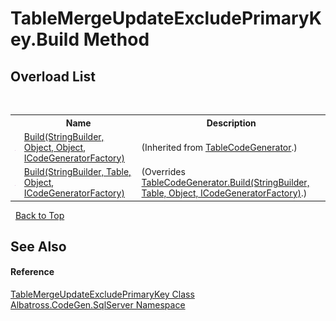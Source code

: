 # TableMergeUpdateExcludePrimaryKey.Build Method 
 


## Overload List
&nbsp;<table><tr><th></th><th>Name</th><th>Description</th></tr><tr><td>![Public method](media/pubmethod.gif "Public method")</td><td><a href="1FC496CF.md">Build(StringBuilder, Object, Object, ICodeGeneratorFactory)</a></td><td> (Inherited from <a href="2C3F99FB.md">TableCodeGenerator</a>.)</td></tr><tr><td>![Public method](media/pubmethod.gif "Public method")</td><td><a href="285D2030.md">Build(StringBuilder, Table, Object, ICodeGeneratorFactory)</a></td><td> (Overrides <a href="1EA3E9C8.md">TableCodeGenerator.Build(StringBuilder, Table, Object, ICodeGeneratorFactory)</a>.)</td></tr></table>&nbsp;
<a href="#tablemergeupdateexcludeprimarykey.build-method">Back to Top</a>

## See Also


#### Reference
<a href="D8FF1092.md">TableMergeUpdateExcludePrimaryKey Class</a><br /><a href="9727DDEC.md">Albatross.CodeGen.SqlServer Namespace</a><br />
